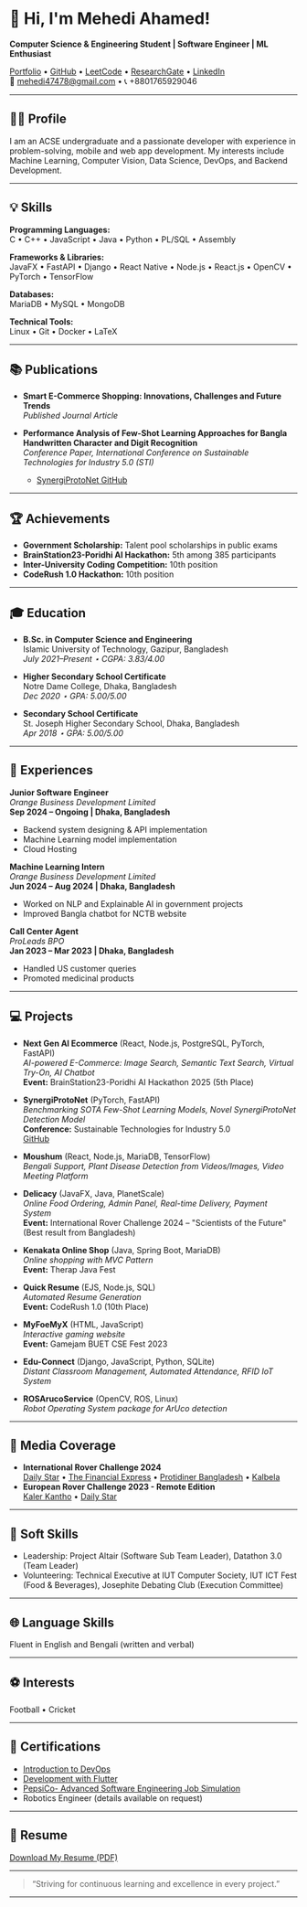 # 👋 Hi, I'm Mehedi Ahamed!

**Computer Science & Engineering Student | Software Engineer | ML Enthusiast**

[Portfolio](https://mehediahamed.github.io/Portfolio/) • [GitHub](https://github.com/MehediAhamed) • [LeetCode](https://leetcode.com/u/mehediahamed/) • [ResearchGate](#) • [LinkedIn](https://www.linkedin.com/in/mehedi-ahamed-17014b21a/)  
📧 mehedi47478@gmail.com • 📞 +8801765929046

---

## 🧑‍💻 Profile

I am an ACSE undergraduate and a passionate developer with experience in problem-solving, mobile and web app development. My interests include Machine Learning, Computer Vision, Data Science, DevOps, and Backend Development.

---

## 💡 Skills

**Programming Languages:**  
C • C++ • JavaScript • Java • Python • PL/SQL • Assembly

**Frameworks & Libraries:**  
JavaFX • FastAPI • Django • React Native • Node.js • React.js • OpenCV • PyTorch • TensorFlow

**Databases:**  
MariaDB • MySQL • MongoDB

**Technical Tools:**  
Linux • Git • Docker • LaTeX

---

## 📚 Publications

- **Smart E-Commerce Shopping: Innovations, Challenges and Future Trends**  
  _Published Journal Article_

- **Performance Analysis of Few-Shot Learning Approaches for Bangla Handwritten Character and Digit Recognition**  
  _Conference Paper, International Conference on Sustainable Technologies for Industry 5.0 (STI)_
  - [SynergiProtoNet GitHub](https://github.com/MehediAhamed/SynergiProtoNet)

---

## 🏆 Achievements

- **Government Scholarship:** Talent pool scholarships in public exams
- **BrainStation23-Poridhi AI Hackathon:** 5th among 385 participants
- **Inter-University Coding Competition:** 10th position
- **CodeRush 1.0 Hackathon:** 10th position

---

## 🎓 Education

- **B.Sc. in Computer Science and Engineering**  
  Islamic University of Technology, Gazipur, Bangladesh  
  _July 2021–Present ⋆ CGPA: 3.83/4.00_

- **Higher Secondary School Certificate**  
  Notre Dame College, Dhaka, Bangladesh  
  _Dec 2020 ⋆ GPA: 5.00/5.00_

- **Secondary School Certificate**  
  St. Joseph Higher Secondary School, Dhaka, Bangladesh  
  _Apr 2018 ⋆ GPA: 5.00/5.00_

---

## 💼 Experiences

**Junior Software Engineer**  
_Orange Business Development Limited_  
**Sep 2024 – Ongoing | Dhaka, Bangladesh**  
- Backend system designing & API implementation  
- Machine Learning model implementation  
- Cloud Hosting

**Machine Learning Intern**  
_Orange Business Development Limited_  
**Jun 2024 – Aug 2024 | Dhaka, Bangladesh**  
- Worked on NLP and Explainable AI in government projects  
- Improved Bangla chatbot for NCTB website

**Call Center Agent**  
_ProLeads BPO_  
**Jan 2023 – Mar 2023 | Dhaka, Bangladesh**  
- Handled US customer queries  
- Promoted medicinal products

---

## 💻 Projects

- **Next Gen AI Ecommerce** (React, Node.js, PostgreSQL, PyTorch, FastAPI)  
  _AI-powered E-Commerce: Image Search, Semantic Text Search, Virtual Try-On, AI Chatbot_  
  **Event:** BrainStation23-Poridhi AI Hackathon 2025 (5th Place)

- **SynergiProtoNet** (PyTorch, FastAPI)  
  _Benchmarking SOTA Few-Shot Learning Models, Novel SynergiProtoNet Detection Model_  
  **Conference:** Sustainable Technologies for Industry 5.0  
  [GitHub](https://github.com/MehediAhamed/SynergiProtoNet)

- **Moushum** (React, Node.js, MariaDB, TensorFlow)  
  _Bengali Support, Plant Disease Detection from Videos/Images, Video Meeting Platform_

- **Delicacy** (JavaFX, Java, PlanetScale)  
  _Online Food Ordering, Admin Panel, Real-time Delivery, Payment System_  
  **Event:** International Rover Challenge 2024 – "Scientists of the Future" (Best result from Bangladesh)

- **Kenakata Online Shop** (Java, Spring Boot, MariaDB)  
  _Online shopping with MVC Pattern_  
  **Event:** Therap Java Fest

- **Quick Resume** (EJS, Node.js, SQL)  
  _Automated Resume Generation_  
  **Event:** CodeRush 1.0 (10th Place)

- **MyFoeMyX** (HTML, JavaScript)  
  _Interactive gaming website_  
  **Event:** Gamejam BUET CSE Fest 2023

- **Edu-Connect** (Django, JavaScript, Python, SQLite)  
  _Distant Classroom Management, Automated Attendance, RFID IoT System_

- **ROSArucoService** (OpenCV, ROS, Linux)  
  _Robot Operating System package for ArUco detection_

---

## 📰 Media Coverage

- **International Rover Challenge 2024**  
  [Daily Star](#) • [The Financial Express](#) • [Protidiner Bangladesh](#) • [Kalbela](#)
- **European Rover Challenge 2023 - Remote Edition**  
  [Kaler Kantho](#) • [Daily Star](#)

---

## 🤝 Soft Skills

- Leadership: Project Altair (Software Sub Team Leader), Datathon 3.0 (Team Leader)
- Volunteering: Technical Executive at IUT Computer Society, IUT ICT Fest (Food & Beverages), Josephite Debating Club (Execution Committee)

---

## 🌐 Language Skills

Fluent in English and Bengali (written and verbal)

---

## ⚽ Interests

Football • Cricket

---

## 📜 Certifications

- [Introduction to DevOps](assets/cetificates/Mehedi%20Ahamed-DevOps.png)
- [Development with Flutter](assets/cetificates/flutter-workshop.png)
- [PepsiCo- Advanced Software Engineering Job Simulation](#)
- Robotics Engineer (details available on request)

---

## 📄 Resume

[Download My Resume (PDF)](assets/CV/Mehedi_Ahamed_Resume_Latex.pdf)

---

> “Striving for continuous learning and excellence in every project.”

---